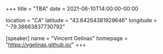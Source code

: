 +++
title = "TBA"
date = 2021-06-10T14:00:00-00:00

location = "CA"
latitude = "43.64264381929646"
longitude = "-79.38663837730792"

[speaker]
  name = "Vincent Gelinas"
  homepage = "https://vgelinas.github.io/"
+++

